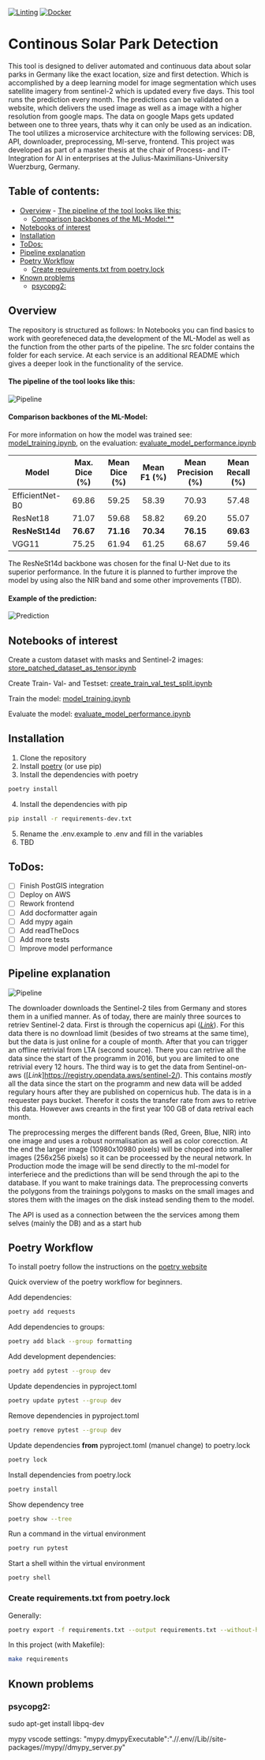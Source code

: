 [![Linting](https://github.com/Taraman12/Solarpark-detection/actions/workflows/lint.yml/badge.svg)](https://github.com/Taraman12/Solarpark-detection/actions/workflows/lint.yml)
[![Docker](https://github.com/Taraman12/Solarpark-detection/actions/workflows/docker.yml/badge.svg)](https://github.com/Taraman12/Solarpark-detection/actions/workflows/docker.yml)

<!-- omit from toc -->
# Continous Solar Park Detection
This tool is designed to deliver automated and continuous data about solar parks in Germany like the exact location, size and first detection.
Which is accomplished by a deep learning model for image segmentation which uses satellite imagery from sentinel-2 which is updated every five days. This tool runs the prediction every month. The predictions can be validated on a website, which delivers the used image as well as a image with a higher resolution from google maps. The data on google Maps gets updated between one to three years, thats why it can only be used as an indication. The tool utilizes a microservice architecture with the following services: DB, API, downloader, preprocessing, Ml-serve, frontend.
This project was developed as part of a master thesis at the chair of Process- and IT-Integration for AI in enterprises at the Julius-Maximilians-University Wuerzburg, Germany.
<!-- omit from toc -->
## Table of contents:
- [Overview](#overview)
      - [The pipeline of the tool looks like this:](#the-pipeline-of-the-tool-looks-like-this)
    - [Comparison backbones of the ML-Model:\*\*](#comparison-backbones-of-the-ml-model)
- [Notebooks of interest](#notebooks-of-interest)
- [Installation](#installation)
- [ToDos:](#todos)
- [Pipeline explanation](#pipeline-explanation)
- [Poetry Workflow](#poetry-workflow)
  - [Create requirements.txt from poetry.lock](#create-requirementstxt-from-poetrylock)
- [Known problems](#known-problems)
  - [psycopg2:](#psycopg2)

## Overview
The repository is structured as follows:
In Notebooks you can find basics to work with georefeneced data,the development of the ML-Model as well as the function from the other parts of the pipeline.
The src folder contains the folder for each service. At each service is an additional README which gives a deeper look in the functionality of the service.
<!-- omit from toc -->
#### The pipeline of the tool looks like this:
![Pipeline](Create_figures_thesis/Final_Pipeline.svg)

<!-- omit from toc -->
#### Comparison backbones of the ML-Model:

 For more information on how the model was trained see: [model_training.ipynb](Notebooks/ML_Modell/model_training.ipynb),
 on the evaluation: [evaluate_model_performance.ipynb](Notebooks/ML_Modell/evaluate_model_performance.ipynb)


| Model           | Max. Dice (%) | Mean Dice (%) | Mean F1 (%) | Mean Precision (%) | Mean Recall (%) |
| --------------- | :-----------: | :-----------: | :---------: | :----------------: | :-------------: |
| EfficientNet-B0 |     69.86     |     59.25     |    58.39    |       70.93        |      57.48      |
| ResNet18        |     71.07     |     59.68     |    58.82    |       69.20        |      55.07      |
| **ResNeSt14d**  |   **76.67**   |   **71.16**   |  **70.34**  |     **76.15**      |    **69.63**    |
| VGG11           |     75.25     |     61.94     |    61.25    |       68.67        |      59.46      |

The ResNeSt14d backbone was chosen for the final U-Net due to its superior performance.
In the future it is planned to further improve the model by using also the NIR band and some other improvements (TBD).

<!-- omit from toc -->
#### Example of the prediction:
![Prediction](Notebooks/ML_Modell/figures/cleaned_verified_data/English/prediction_samples_validated_eng.svg)



## Notebooks of interest
Create a custom dataset with masks and Sentinel-2 images:
[store_patched_dataset_as_tensor.ipynb](Notebooks/preprocessing/store_patched_dataset_as_tensor.ipynb)

Create Train- Val- and Testset:
[create_train_val_test_split.ipynb](Notebooks/ML_Modell/create_train_val_test_split.ipynb)

Train the model:
[model_training.ipynb](Notebooks/ML_Modell/model_training.ipynb)

Evaluate the model:
[evaluate_model_performance.ipynb](Notebooks/ML_Modell/evaluate_model_performance.ipynb)

## Installation
1. Clone the repository
2. Install [poetry](https://python-poetry.org/docs/#installation) (or use pip)
3. Install the dependencies with poetry
```bash
poetry install
```
4. Install the dependencies with pip
```bash
pip install -r requirements-dev.txt
```
5. Rename the .env.example to .env and fill in the variables
6. TBD

## ToDos:
- [ ] Finish PostGIS integration
- [ ] Deploy on AWS
- [ ] Rework frontend
- [ ] Add docformatter again
- [ ] Add mypy again
- [ ] Add readTheDocs
- [ ] Add more tests
- [ ] Improve model performance

## Pipeline explanation
![Pipeline](Create_figures_thesis/Final_Pipeline.svg)

The downloader downloads the Sentinel-2 tiles from Germany and stores them in a unified manner. As of today, there are mainly three sources to retriev Sentinel-2 data. First is through the copernicus api ([*Link*](https://scihub.copernicus.eu/twiki/do/view/SciHubWebPortal/APIHubDescription)). For this data there is no download limit (besides of two streams at the same time), but the data is just online for a couple of month. After that you can trigger an offline retrivial from LTA (second source). There you can retrive all the data since the start of the programm in 2016, but you are limited to one retrivial every 12 hours. The third way is to get the data from Sentinel-on-aws ([*Link*]https://registry.opendata.aws/sentinel-2/). This contains *mostly* all the data since the start on the programm and new data will be added regulary hours after they are published on copernicus hub. The data is in a requester pays bucket. Therefor it costs the transfer rate from aws to retrive this data. However aws creants in the first year 100 GB of data retrival each month.

The preprocessing merges the different bands (Red, Green, Blue, NIR) into one image and uses a robust normalisation as well as color corecction. At the end the larger image (10980x10980 pixels) will be chopped into smaller images (256x256 pixels) so it can be proceessed by the neural network. In Production mode the image will be send directly to the ml-model for interferiece and the predictions than will be send through the api to the database. If you want to make trainings data. The preprocessing converts the polygons from the trainings polygons to masks on the small images and stores them with the images on the disk instead sending them to the model.

The API is used as a connection between the the services among them selves (mainly the DB) and as a start hub

## Poetry Workflow
To install poetry follow the instructions on the [poetry website](https://python-poetry.org/docs/#installation)

Quick overview of the poetry workflow for beginners.

Add dependencies:
```bash
poetry add requests
```

Add dependencies to groups:
```bash
poetry add black --group formatting
```

Add development dependencies:
```bash
poetry add pytest --group dev
```

Update dependencies in pyproject.toml
```bash
poetry update pytest --group dev
```

Remove dependencies in pyproject.toml
```bash
poetry remove pytest --group dev
```
Update dependencies __from__ pyproject.toml (manuel change) to poetry.lock
```bash
poetry lock
```

Install dependencies from poetry.lock
```bash
poetry install
```

Show dependency tree
```bash
poetry show --tree
```

Run a command in the virtual environment
```bash
poetry run pytest
```
Start a shell within the virtual environment
```bash
poetry shell
```

### Create requirements.txt from poetry.lock
Generally:
```bash
poetry export -f requirements.txt --output requirements.txt --without-hashes --with main --with lint --with dev --with ml-model --with api
```

In this project (with Makefile):
```bash
make requirements
```

## Known problems

### psycopg2:
sudo apt-get install libpq-dev

mypy vscode settings:
"mypy.dmypyExecutable":".//.env//Lib//site-packages//mypy//dmypy_server.py"
